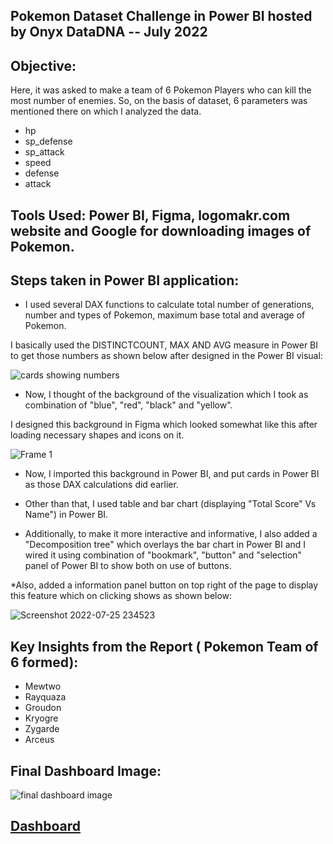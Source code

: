 ## Pokemon Dataset Challenge in Power BI hosted by Onyx DataDNA -- July 2022 

## Objective:

Here, it was asked to make a team of 6 Pokemon Players who can kill the most number of enemies. 
So, on the basis of dataset, 6 parameters was mentioned there on which I analyzed the data.

* hp
* sp_defense
* sp_attack
* speed
* defense
* attack

## Tools Used: Power BI, Figma, logomakr.com website and Google for downloading images of Pokemon.


## Steps taken in Power BI application:

* I used several DAX functions to calculate total number of generations, number and types of Pokemon, maximum base total and average of Pokemon.

I basically used the DISTINCTCOUNT, MAX AND AVG measure in Power BI to get those numbers as shown below after designed in the Power BI visual:

![cards showing numbers](https://user-images.githubusercontent.com/72240938/180843961-1486689b-966a-40e0-9683-1a5501e6c0e7.jpg)


* Now, I thought of the background of the visualization which I took as combination of "blue", "red", "black" and "yellow".

I designed this background in Figma which looked somewhat like this after loading necessary shapes and icons on it.

![Frame 1](https://user-images.githubusercontent.com/72240938/180844855-a0b9a69e-8596-463c-acd2-eda6299b788d.png)

* Now, I imported this background in Power BI, and put cards in Power BI as those DAX calculations did earlier.
 
 * Other than that, I used table and bar chart (displaying "Total Score" Vs Name") in Power BI.
 
 * Additionally, to make it more interactive and informative, I also added a "Decomposition tree" which overlays the bar chart in Power BI and I wired it using combination of "bookmark", "button" and "selection" panel of Power BI to show both on use of buttons.
 
 *Also, added a information panel button on top right of the page to display this feature which on clicking shows as shown below:

 ![Screenshot 2022-07-25 234523](https://user-images.githubusercontent.com/72240938/180846167-d8305090-d33a-4c97-bae9-27fc0da14c29.jpg)


## Key Insights from the Report ( Pokemon Team of 6 formed):

* Mewtwo
* Rayquaza
* Groudon
* Kryogre
* Zygarde
* Arceus

## Final Dashboard Image:

![final dashboard image](https://user-images.githubusercontent.com/72240938/180847176-38f6f15c-cfe4-4c35-81f1-ba51724b4b7f.jpg)


## [Dashboard](https://app.powerbi.com/links/leHChI1JPt?ctid=41ef9d53-cb31-4b40-a55d-0893334a4059&pbi_source=linkShare&bookmarkGuid=55d1e99b-dd83-468f-946a-ca8f2bf73549)






